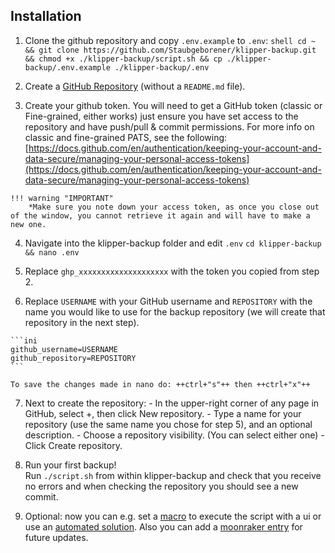 ## Installation
  1. Clone the github repository and copy `.env.example` to `.env`:
    ```shell
    cd ~ && git clone https://github.com/Staubgeborener/klipper-backup.git && chmod +x ./klipper-backup/script.sh && cp ./klipper-backup/.env.example ./klipper-backup/.env
    ```

  2. Create a [GitHub Repository](installation.md/#prepare-github-repository) (without a `README.md` file).

  3. Create your github token. You will need to get a GitHub token (classic or Fine-grained, either works) just ensure you have set access to the repository and have push/pull & commit permissions.
    For more info on classic and fine-grained PATS, see the following: [https://docs.github.com/en/authentication/keeping-your-account-and-data-secure/managing-your-personal-access-tokens](https://docs.github.com/en/authentication/keeping-your-account-and-data-secure/managing-your-personal-access-tokens)    

    !!! warning "IMPORTANT"
        *Make sure you note down your access token, as once you close out of the window, you cannot retrieve it again and will have to make a new one.  

  4. Navigate into the klipper-backup folder and edit `.env`
    ```
    cd klipper-backup && nano .env
    ```  

  5. Replace `ghp_xxxxxxxxxxxxxxxxxxxx` with the token you copied from step 2.  
  6. Replace `USERNAME` with your GitHub username and `REPOSITORY` with the name you would like to use for the backup repository (we will create that repository in the next step).

    ```ini
    github_username=USERNAME
    github_repository=REPOSITORY
    ```

    To save the changes made in nano do: ++ctrl+"s"++ then ++ctrl+"x"++  

  7. Next to create the repository:
    - In the upper-right corner of any page in GitHub, select +, then click New repository.
    - Type a name for your repository (use the same name you chose for step 5), and an optional description.
    - Choose a repository visibility. (You can select either one)
    - Click Create repository.  

  8. Run your first backup!  
    Run `./script.sh` from within klipper-backup and check that you receive no errors and when
    checking the repository you should see a new commit.  

  9. Optional: now you can e.g. set a [macro](manual.md/#gcode-macro) to execute the script with a ui or use an [automated solution](automation.md). Also you can add a [moonraker entry](updating.md/#moonraker-update-manager) for future updates.
